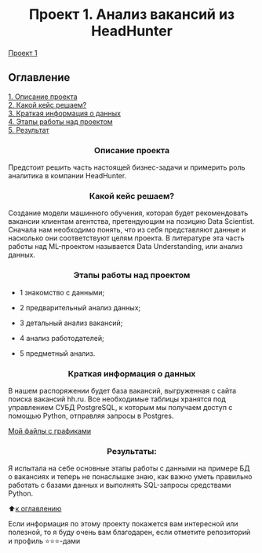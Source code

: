 # <center> Проект 1. Анализ вакансий из HeadHunter </center>
[Проект 1](https://github.com/aicelena/Project_2_HeadHanter)

## Оглавление  
[1. Описание проекта](https://github.com/aicelena/Project_2_HeadHanter/README.md#Описание-проекта)  
[2. Какой кейс решаем?](https://github.com/aicelena/Project_2_HeadHanter/README.md#Какой-кейс-решаем)  
[3. Краткая информация о данных](https://github.com/aicelena/Project_2_HeadHanter/README.md#Краткая-информация-о-данных)  
[4. Этапы работы над проектом](https://github.com/aicelena/Project_2_HeadHanter/README.md#Этапы-работы-над-проектом)  
[5. Результат](https://github.com/aicelena/Project_2_HeadHanter/README.md#Результат)    


### <center>Описание проекта</center>    
Предстоит решить часть настоящей бизнес-задачи и примерить роль аналитика в компании HeadHunter. 

### <center>Какой кейс решаем?</center>    
Создание модели машинного обучения, которая будет рекомендовать вакансии клиентам агентства, претендующим на позицию Data Scientist.
Сначала нам необходимо понять, что из себя представляют данные и насколько они соответствуют целям проекта. В литературе эта часть работы над ML-проектом называется Data Understanding, или анализ данных.  

### <center>Этапы работы над проектом</center>
* 1 знакомство с данными;

* 2 предварительный анализ данных;

* 3 детальный анализ вакансий;

* 4 анализ работодателей;

* 5 предметный анализ.


### <center>Краткая информация о данных</center>
В нашем распоряжении будет база вакансий, выгруженная с сайта поиска вакансий hh.ru.
Все необходимые таблицы хранятся под управлением СУБД PostgreSQL, к которым мы получаем доступ с помощью Python, отправляя запросы в Postgres.

[Мой файлы с графиками](https://cloud.mail.ru/public/kPge/bL2PeGkFa)
  
### <center>Результаты:</center>  

Я испытала на себе основные этапы работы с данными на примере БД о вакансиях и теперь не понаслышке знаю, как важно уметь правильно работать с базами данных и выполнять SQL-запросы средствами Python.

:arrow_up:[к оглавлению](https://github.com/aicelena/Project_2_HeadHanter/README.md#Оглавление)


Если информация по этому проекту покажется вам интересной или полезной, то я буду очень вам благодарен, если отметите репозиторий и профиль ⭐️⭐️⭐️-дами
